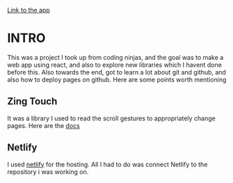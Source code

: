 [Link to the app](https://ipod-app.netlify.app/)


# INTRO

This was a project I took up from coding ninjas, and the goal was to make a web app using react, and also to explore new libraries which I havent done before this. Also towards the end, got to learn a lot about git and github, and also how to deploy pages on github. Here are some points worth mentioning

## Zing Touch

It was a library I used to read the scroll gestures to appropriately change pages.
Here are the [docs](https://zingchart.github.io/zingtouch/)

## Netlify

I used [netlify](netlify.com) for the hosting. All I had to do was connect Netlify to the repository i was working on.

